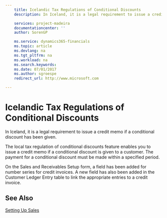 ```yaml
---
    title: Icelandic Tax Regulations of Conditional Discounts
    description: In Iceland, it is a legal requirement to issue a credit memo if a conditional discount has been given.

    services: project-madeira 
    documentationcenter: ''
    author: SorenGP

    ms.service: dynamics365-financials
    ms.topic: article
    ms.devlang: na
    ms.tgt_pltfrm: na
    ms.workload: na
    ms.search.keywords:
    ms.date: 07/01/2017
    ms.author: sgroespe
    redirect_url: http://www.microsoft.com

---
```


<!-- This topic is retired and redirects -->

# Icelandic Tax Regulations of Conditional Discounts
In Iceland, it is a legal requirement to issue a credit memo if a conditional discount has been given.  

The local tax regulation of conditional discounts feature enables you to issue a credit memo if a conditional discount is given to a customer. The payment for a conditional discount must be made within a specified period.  

On the Sales and Receivables Setup form, a field has been added for number series for credit invoices. A new field has also been added in the Customer Ledger Entry table to link the appropriate entries to a credit invoice.  

## See Also  
[Setting Up Sales](../../sales-setup-sales.md)
